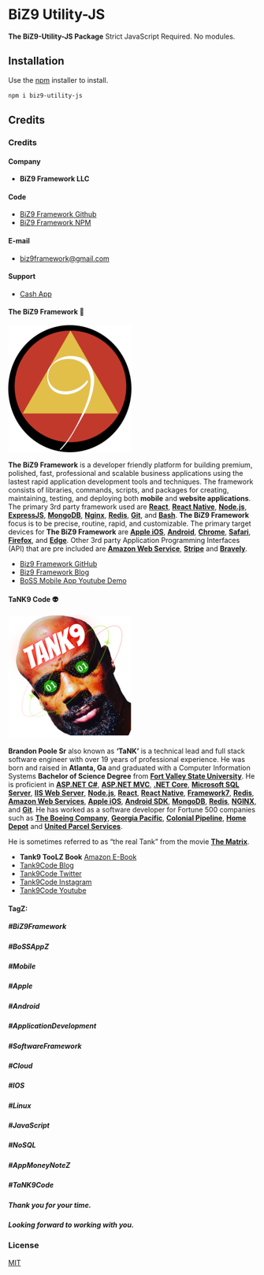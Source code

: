 # BiZ9 Utility-JS

**The BiZ9-Utility-JS Package**
Strict JavaScript Required. No modules.

## Installation
Use the [npm](https://npm.com) installer to install.

```bash
npm i biz9-utility-js
```

## Credits
### <a id="credit"></a>Credits

#### Company
- **BiZ9 Framework LLC**

#### Code
- [BiZ9 Framework Github](https://github.com/biz9framework)
- [BiZ9 Framework NPM](https://www.npmjs.com/~biz9framework)

#### E-mail
- [biz9framework@gmail.com](mailto:biz9framework@gmail.com)

#### Support
- [Cash App](https://cash.app/$bossappzstudio)

#### The BiZ9 Framework 🦾
![BiZ9 Framework Logo](https://github.com/biz9framework/biz9-art/blob/main/biz9-framework/logo/logox250.png?raw=true)

**The BiZ9 Framework** is a developer friendly platform for building premium, polished, fast, professional and scalable business applications using the lastest rapid application development tools and techniques. The framework consists of libraries, commands, scripts, and packages for creating, maintaining, testing, and deploying both **mobile** and **website applications**. The primary 3rd party framework used are [**React**](https://react.dev/), [**React Native**](https://reactnative.dev/), [**Node.js**](http://Node.js), [**ExpressJS**](https://expressjs.com/), [**MongoDB**](https://www.mongodb.com/), [**Nginx**](https://nginx.org/), [**Redis**](https://redis.io/), [**Git**](https://git-scm.com/), and [**Bash**](https://www.gnu.org/software/bash/). **The BiZ9 Framework** focus is to be precise, routine, rapid, and customizable. The primary target devices for **The BiZ9 Framework** are [**Apple iOS**](https://developer.apple.com/), [**Android**](https://www.android.com/), [**Chrome**](https://www.google.com/chrome/), [**Safari**](https://www.apple.com/safari/), [**Firefox**](https://www.mozilla.org/en-US/firefox/), and [**Edge**](https://www.microsoft.com/en-us/edge/?form=MA13FJ). Other 3rd party Application Programming Interfaces (API) that are pre included are [**Amazon Web Service**](https://aws.amazon.com/), [**Stripe**](https://stripe.com/) and [**Bravely**](https://workbravely.com/).

- <a href="https://github.com/biz9framework" target="_blank">Biz9 Framework GitHub</a>
- <a href="https://bossappz.medium.com/what-is-the-biz9-framework-29731c49ad79" target="_blank">Biz9 Framework Blog</a>
- <a href="https://youtu.be/W_ZUmwZMFoc?si=4b5_6q9vPgi1IxPL" target="_blank">BoSS Mobile App Youtube Demo</a>

#### TaNK9 Code 👽
![TaNK9 Code Head](https://github.com/biz9framework/biz9-art/blob/main/tank9code/head/tank9_headx250.png?raw=true)

**Brandon Poole Sr** also known as **‘TaNK’** is a technical lead and full stack software engineer with over 19 years of professional experience. He was born and raised in **Atlanta, Ga** and graduated with a Computer Information Systems **Bachelor of Science Degree** from [**Fort Valley State University**](https://www.fvsu.edu/). He is proficient in [**ASP.NET C#**](http://ASP.NET), [**ASP.NET MVC**](https://dotnet.microsoft.com/en-us/apps/aspnet/mvc), [**.NET Core**](https://dotnet.microsoft.com/en-us/download), [**Microsoft SQL Server**](https://www.microsoft.com/en-us/sql-server), [**IIS Web Server**](https://learn.microsoft.com/en-us/iis/get-started/introduction-to-iis/iis-web-server-overview), [**Node.js**](http://Node.js), [**React**](https://react.dev/), [**React Native**](https://reactnative.dev/), [**Framework7**](https://framework7.io/), [**Redis**](https://redis.io/), [**Amazon Web Services**](https://aws.amazon.com/), [**Apple iOS**](https://developer.apple.com/ios/), [**Android SDK**](https://developer.android.com/studio), [**MongoDB**](https://www.mongodb.com/), [**Redis**](https://redis.io/), [**NGINX**](https://nginx.org/), and [**Git**](https://git-scm.com/). He has worked as a software developer for Fortune 500 companies such as [**The Boeing Company**](https://www.boeing.com/), [**Georgia Pacific**](https://www.gp.com/), [**Colonial Pipeline**](https://www.colpipe.com/), [**Home Depot**](https://corporate.homedepot.com/) and [**United Parcel Services**](https://www.ups.com/us/en/home).

He is sometimes referred to as “the real Tank” from the movie [**The Matrix**](https://www.imdb.com/title/tt0133093/).

- **Tank9 TooLZ Book** [Amazon E-Book](https://a.co/d/2BDjSYb)
- [Tank9Code Blog](https://medium.com/@tank9code/about-brandon-poole-sr-ac2fe8e06a09)
- [Tank9Code Twitter](https://instagram.com/tank9code)
- [Tank9Code Instagram](https://instagram.com/tank9code)
- [Tank9Code Youtube](https://youtube.com/@tank9code)

#### TagZ:
##### #BiZ9Framework
##### #BoSSAppZ
##### #Mobile
##### #Apple
##### #Android
##### #ApplicationDevelopment
##### #SoftwareFramework
##### #Cloud
##### #IOS
##### #Linux
##### #JavaScript
##### #NoSQL
##### #AppMoneyNoteZ
##### #TaNK9Code
##### Thank you for your time.
#####  Looking forward to working with you.
### License
[MIT](https://choosealicense.com/licenses/mit/)

